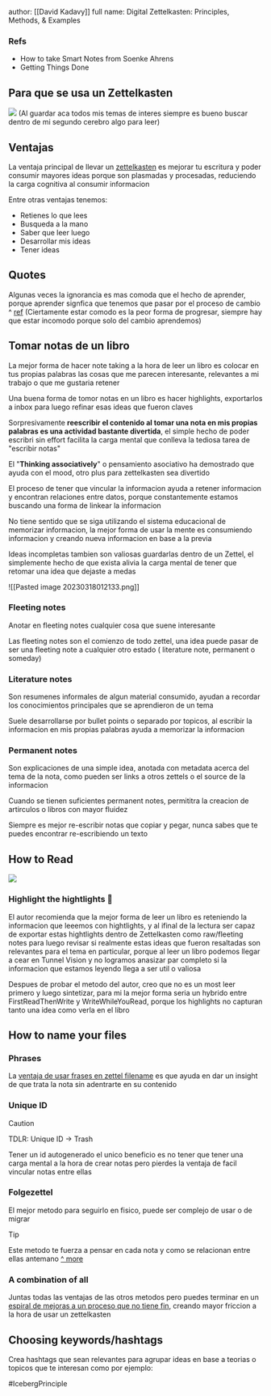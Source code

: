 author: [[David Kadavy]]
full name: Digital Zettelkasten: Principles, Methods, & Examples

### Refs
- How to take Smart Notes from Soenke Ahrens
- Getting Things Done

## Para que se usa un Zettelkasten
![](Digital%20Zettelkasten%20-%20Highlights.md#^6f346f)
(Al guardar aca todos mis temas de interes siempre es bueno buscar dentro de mi segundo cerebro algo para leer)

## Ventajas
La ventaja principal de llevar un [zettelkasten](+%20Fleeting/Zettelkasten.md) es mejorar tu escritura y poder consumir mayores ideas porque son plasmadas y procesadas, reduciendo la carga cognitiva al consumir informacion

Entre otras ventajas tenemos:
- Retienes lo que lees
- Busqueda a la mano
- Saber que leer luego  
- Desarrollar mis ideas
- Tener ideas

## Quotes 

Algunas veces la ignorancia es mas comoda que el hecho de aprender, porque aprender signfica que tenemos que pasar por el proceso de cambio ^ [ref](Digital%20Zettelkasten%20-%20Highlights.md#^94040b)
(Ciertamente estar comodo es la peor forma de progresar, siempre hay que estar incomodo porque solo del cambio aprendemos)

## Tomar notas de un libro
La mejor forma de hacer note taking a la hora de leer un libro es colocar en tus propias palabras las cosas que me parecen interesante, relevantes a mi trabajo o que me gustaria retener

Una buena forma de tomor notas en un libro es hacer highlights, exportarlos a inbox para luego refinar esas ideas que fueron claves

Sorpresivamente **reescribir el contenido al tomar una nota en mis propias palabras es una actividad bastante divertida**, el simple hecho de poder escribri sin effort facilita la carga mental que conlleva la tediosa tarea de "escribir notas"

El "**Thinking associatively**" o pensamiento asociativo ha demostrado que ayuda con el mood, otro plus para zettelkasten sea divertido

El proceso de tener que vincular la informacion ayuda a retener informacion y encontran relaciones entre datos, porque constantemente estamos buscando una forma de linkear la informacion

No tiene sentido que se siga utilizando el sistema educacional de memorizar informacion, la mejor forma de usar la mente es consumiendo informacion y creando nueva informacion en base a la previa

Ideas incompletas tambien son valiosas guardarlas dentro de un Zettel, el simplemente hecho de que exista alivia la carga mental de tener que retomar una idea que dejaste a medas

![[Pasted image 20230318012133.png]]


### Fleeting notes

Anotar en fleeting notes cualquier cosa que suene interesante

Las fleeting notes son el comienzo de todo zettel, una idea puede pasar de ser una fleeting note a cualquier otro estado ( literature note, permanent o someday)

### Literature notes

Son resumenes informales de algun material consumido, ayudan a recordar los conocimientos principales que se aprendieron de un tema

Suele desarrollarse por bullet points o separado por topicos, al escribir la informacion en mis propias palabras ayuda a memorizar la informacion

### Permanent notes

Son explicaciones de una simple idea, anotada con metadata acerca del tema de la nota, como pueden ser links a otros zettels o el source de la informacion

Cuando se tienen suficientes permanent notes, permititra la creacion de artirculos o libros con mayor fluidez

Siempre es mejor re-escribir notas que copiar y pegar, nunca sabes que te puedes encontrar re-escribiendo un texto

## How to Read

![](Digital%20Zettelkasten%20-%20Highlights.md#^50102a)

### Highlight the hightlights 📙

El autor recomienda que la mejor forma de leer un libro es reteniendo la informacion que leeemos con hightlights, y al ifinal de la lectura ser capaz de exportar estas hightlights dentro de Zettelkasten como raw/fleeting notes para luego revisar si realmente estas ideas que fueron resaltadas son relevantes para el tema en particular, porque al leer un libro podemos llegar a cear en Tunnel Vision  y no logramos anasizar par completo si la informacion que estamos leyendo llega a ser util o  valiosa

Despues de probar el metodo del autor, creo que no es un most leer primero y luego sintetizar, para mi la mejor forma seria un hybrido entre FirstReadThenWrite y WriteWhileYouRead, porque los highlights no capturan tanto una idea como verla en el libro

## How to name your files

### Phrases
La [ventaja de usar frases en zettel filename](Digital%20Zettelkasten%20-%20Highlights.md#^ref-24519) es que ayuda en dar un insight de que trata la nota sin adentrarte en su contenido

### Unique ID

> [!caution]
>TDLR: Unique ID -> Trash

Tener un id autogenerado el unico beneficio es no tener que tener una carga mental a la hora de crear notas pero pierdes la ventaja de facil vincular notas entre ellas

### Folgezettel

El mejor metodo para seguirlo en fisico, puede ser complejo de usar o de migrar

> [!tip]
> Este metodo te fuerza a pensar en cada nota y como se relacionan entre ellas antemano 
>  [^ more](Digital%20Zettelkasten%20-%20Highlights.md#^ref-55223)

### A combination of all 

Juntas todas las ventajas de las otros metodos pero puedes terminar en un [espiral de mejoras a un proceso que no tiene fin](Digital%20Zettelkasten%20-%20Highlights.md#^ref-27337), creando mayor friccion a la hora de usar un zettelkasten

## Choosing keywords/hashtags

Crea hashtags que sean relevantes para agrupar ideas en base a teorias o topicos que te interesan
como por ejemplo:

#IcebergPrinciple 
